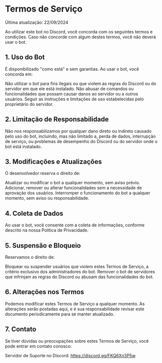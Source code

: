 # Termos de Serviço
Última atualização: 22/09/2024

Ao utilizar este bot no Discord, você concorda com os seguintes termos e condições. Caso não concorde com algum destes termos, você não deverá usar o bot.

## 1. Uso do Bot
É disponibilizado "como está" e sem garantias. Ao usar o bot, você concorda em:

Não utilizar o bot para fins ilegais ou que violem as regras do Discord ou do servidor em que ele está instalado.
Não abusar de comandos ou funcionalidades que possam causar danos ao servidor ou a outros usuários.
Seguir as instruções e limitações de uso estabelecidas pelo proprietário do servidor.
## 2. Limitação de Responsabilidade
Não nos responsabilizamos por qualquer dano direto ou indireto causado pelo uso do bot, incluindo, mas não limitado a, perda de dados, interrupção de serviço, ou problemas de desempenho do Discord ou do servidor onde o bot está instalado.

## 3. Modificações e Atualizações
O desenvolvedor reserva o direito de:

Atualizar ou modificar o bot a qualquer momento, sem aviso prévio.
Adicionar, remover ou alterar funcionalidades sem a necessidade de aprovação dos usuários.
Interromper o funcionamento do bot a qualquer momento, sem aviso ou responsabilidade.
## 4. Coleta de Dados
Ao usar o bot, você consente com a coleta de informações, conforme descrito na nossa Política de Privacidade.

## 5. Suspensão e Bloqueio
Reservamos o direito de:

Bloquear ou suspender usuários que violem estes Termos de Serviço, a critério exclusivo dos administradores do bot.
Remover o bot de servidores que infrinjam as regras do Discord ou abusam das funcionalidades do bot.
## 6. Alterações nos Termos
Podemos modificar estes Termos de Serviço a qualquer momento. As alterações serão postadas aqui, e é sua responsabilidade revisar este documento periodicamente para se manter atualizado.

## 7. Contato
Se tiver dúvidas ou preocupações sobre estes Termos de Serviço, você pode entrar em contato conosco:

Servidor de Suporte no Discord: https://discord.gg/FKQ6Xn3P5w
